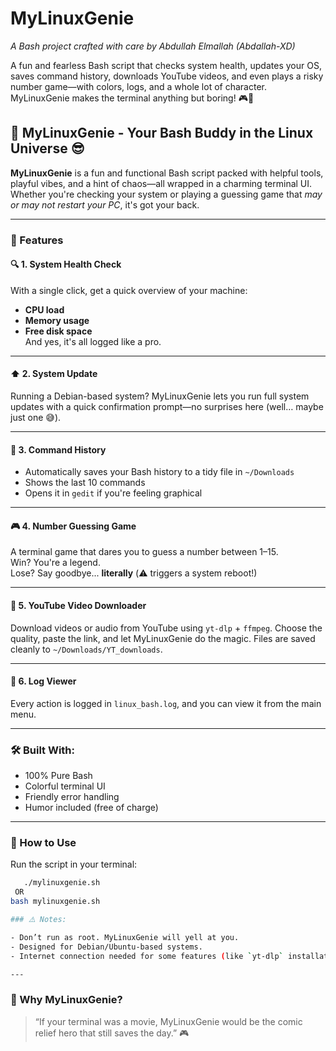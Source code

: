 # MyLinuxGenie

*A Bash project crafted with care by Abdullah Elmallah (Abdallah-XD)*

A fun and fearless Bash script that checks system health, updates your OS, saves command history, downloads YouTube videos, and even plays a risky number game—with colors, logs, and a whole lot of character. MyLinuxGenie makes the terminal anything but boring! 🎮🐧

## 🧠 MyLinuxGenie - Your Bash Buddy in the Linux Universe 😎

**MyLinuxGenie** is a fun and functional Bash script packed with helpful tools, playful vibes, and a hint of chaos—all wrapped in a charming terminal UI. Whether you're checking your system or playing a guessing game that *may or may not restart your PC*, it's got your back.

---

### 🚀 Features

#### 🔍 1. **System Health Check**

With a single click, get a quick overview of your machine:

- **CPU load**
- **Memory usage**
- **Free disk space**\
  And yes, it's all logged like a pro.

---

#### ⬆️ 2. **System Update**

Running a Debian-based system? MyLinuxGenie lets you run full system updates with a quick confirmation prompt—no surprises here (well… maybe just one 😅).

---

#### 👵️ 3. **Command History**

- Automatically saves your Bash history to a tidy file in `~/Downloads`
- Shows the last 10 commands
- Opens it in `gedit` if you're feeling graphical

---

#### 🎮 4. **Number Guessing Game**

A terminal game that dares you to guess a number between 1–15.\
Win? You're a legend.\
Lose? Say goodbye... **literally** (⚠️ triggers a system reboot!)

---

#### 📅 5. **YouTube Video Downloader**

Download videos or audio from YouTube using `yt-dlp` + `ffmpeg`. Choose the quality, paste the link, and let MyLinuxGenie do the magic. Files are saved cleanly to `~/Downloads/YT_downloads`.

---

#### 📜 6. **Log Viewer**

Every action is logged in `linux_bash.log`, and you can view it from the main menu.

---

### 🛠️ Built With:

- 100% Pure Bash
- Colorful terminal UI
- Friendly error handling
- Humor included (free of charge)

---
### 🧪 How to Use
Run the script in your terminal:

```bash
   ./mylinuxgenie.sh
 OR
bash mylinuxgenie.sh

### ⚠️ Notes:

- Don’t run as root. MyLinuxGenie will yell at you.
- Designed for Debian/Ubuntu-based systems.
- Internet connection needed for some features (like `yt-dlp` installation).

---
```
### 🤖 Why MyLinuxGenie?

> “If your terminal was a movie, MyLinuxGenie would be the comic relief hero that still saves the day.” 🎮

